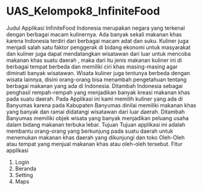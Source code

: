 # UAS_Kelompok8_InfiniteFood
Judul Applikasi
InfiniteFood
Indonesia merupakan negara yang terkenal dengan berbagai macam kulinernya. Ada
banyak sekali makanan khas karena Indonesia terdiri dari berbagai macam adat dan suku.
Kuliner juga menjadi salah satu faktor penggerak di bidang ekonomi untuk masyarakat dan
kuliner juga dapat mendatangkan wisatawan dari luar untuk mencoba makanan khas suatu
daerah , maka dari itu jenis makanan kuliner ini di berbagai tempat berbeda dan memiliki ciri
khas masing-masing agar diminati banyak wisatawan.
Wisata kuliner juga tentunya berbeda dengan wisata lainnya, disini orang-orang bisa
menambah pengetahuan tentang berbagai makanan yang ada di Indonesia. Ditambah
Indonesia sebagai penghasil rempah-rempah yang menjadikan banyak kreasi makanan
khas pada suatu daerah.
Pada Applikasi ini kami memilih kuliner yang ada di Banyumas karena pada Kabupaten
Banyumas dinilai memiliki makanan khas yang banyak dan ramai didatangi wisatawan dari
luar daerah. Ditambah Banyumas memiliki objek wisata yang banyak menjadikan peluang
usaha dalam bidang makanan terbuka lebar.
Tujuan
Tujuan applikasi ini adalah membantu orang-orang yang berkunjung pada suatu daerah
untuk menemukan makanan khas daerah yang dikunjungi dan toko Oleh-Oleh atau tempat
yang menjual makanan khas atau oleh-oleh tersebut.
Fitur applikasi
1. Login
2. Beranda
3. Setting
4. Maps

